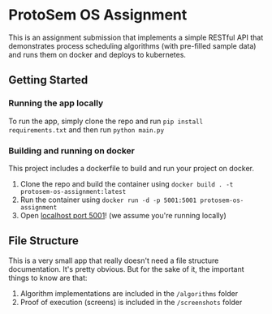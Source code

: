 # ProtoSem OS Assignment

This is an assignment submission that implements a simple RESTful API that demonstrates process scheduling algorithms (with pre-filled sample data) and runs them on docker and deploys to kubernetes.

## Getting Started

### Running the app locally

To run the app, simply clone the repo and run `pip install requirements.txt` and then run `python main.py`

### Building and running on docker

This project includes a dockerfile to build and run your project on docker.

1. Clone the repo and build the container using ```docker build . -t protosem-os-assignment:latest```
2. Run the container using ```docker run -d -p 5001:5001 protosem-os-assignment```
3. Open [localhost port 5001](http://localhost:5001)! (we assume you're running locally)

## File Structure

This is a very small app that really doesn't need a file structure documentation. It's pretty obvious.
But for the sake of it, the important things to know are that: 

1. Algorithm implementations are included in the `/algorithms` folder
2. Proof of execution (screens) is included in the `/screenshots` folder

